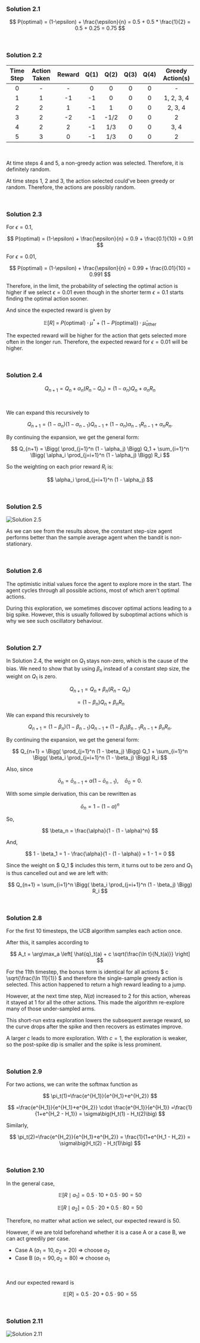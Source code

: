 ### Solution 2.1

$$
P(optimal) = (1-\epsilon) + \frac{\epsilon}{n} = 0.5 + 0.5 * \frac{1}{2} = 0.5 + 0.25 = 0.75
$$

<br>

### Solution 2.2

| Time Step | Action Taken | Reward | Q(1) | Q(2) | Q(3) | Q(4) | Greedy Action(s) |
| :-------: | :----------: | :----: | :--: | :--: | :--: | :--: | :--------------: |
|     0     |      -       |   -    |  0   |  0   |  0   |  0   |        -         |
|     1     |      1       |   -1   |  -1  |  0   |  0   |  0   |    1, 2, 3, 4    |
|     2     |      2       |   1    |  -1  |  1   |  0   |  0   |     2, 3, 4      |
|     3     |      2       |   -2   |  -1  | -1/2 |  0   |  0   |        2         |
|     4     |      2       |   2    |  -1  | 1/3  |  0   |  0   |       3, 4       |
|     5     |      3       |   0    |  -1  | 1/3  |  0   |  0   |        2         |

<br>

At time steps 4 and 5, a non-greedy action was selected. Therefore, it is definitely random.

At time steps 1, 2 and 3, the action selected could've been greedy or random. Therefore, the actions are possibly random.

<br>

### Solution 2.3

For $\epsilon = 0.1$,

$$ P(optimal) = (1-\epsilon) + \frac{\epsilon}{n} = 0.9 + \frac{0.1}{10} = 0.91 $$

For $\epsilon = 0.01$,

$$ P(optimal) = (1-\epsilon) + \frac{\epsilon}{n} = 0.99 + \frac{0.01}{10} = 0.991 $$

Therefore, in the limit, the probability of selecting the optimal action is higher if we select $\epsilon = 0.01$ even though in the shorter term $\epsilon = 0.1$ starts finding the optimal action sooner.

And since the expected reward is given by

$$
\mathbb{E}[R] \;=\; P(\text{optimal}) \cdot \mu^* \;+\; \big(1 - P(\text{optimal})\big) \cdot \bar{\mu}_{\text{other}}
$$

The expected reward will be higher for the action that gets selected more often in the longer run. Therefore, the expected reward for $\epsilon = 0.01$ will be higher.

<br>

### Solution 2.4

$$
Q_{n+1} = Q_n + \alpha_n (R_n - Q_n)
= (1 - \alpha_n) Q_n + \alpha_n R_n
$$

<br>

We can expand this recursively to

$$
Q_{n+1} = (1 - \alpha_n)(1 - \alpha_{n-1}) Q_{n-1}
          + (1 - \alpha_n)\alpha_{n-1} R_{n-1}
          + \alpha_n R_n.
$$

By continuing the expansion, we get the general form:

$$
Q_{n+1} = \Bigg( \prod_{j=1}^n (1 - \alpha_j) \Bigg) Q_1
        + \sum_{i=1}^n \Bigg( \alpha_i \prod_{j=i+1}^n (1 - \alpha_j) \Bigg) R_i
$$

So the weighting on each prior reward $R_i$ is:

$$
\alpha_i \prod_{j=i+1}^n (1 - \alpha_j)
$$

<br>

### Solution 2.5

![Solution 2.5](solution_2_5.png)

As we can see from the results above, the constant step-size agent performs better than the sample average agent when the bandit is non-stationary.

<br>

### Solution 2.6

The optimistic initial values force the agent to explore more in the start. The agent cycles through all possible actions, most of which aren't optimal actions.

During this exploration, we sometimes discover optimal actions leading to a big spike. However, this is usually followed by suboptimal actions which is why we see such oscillatory behaviour.

<br>

### Solution 2.7

In Solution 2.4, the weight on $Q_1$ stays non-zero, which is the cause of the bias. We need to show that by using $\beta_n$ instead of a constant step size, the weight on $Q_1$ is zero.

$$
Q_{n+1} = Q_n + \beta_n \big(R_n - Q_n\big)
$$

$$
= (1-\beta_n) Q_n + \beta_n R_n
$$

We can expand this recursively to

$$
Q_{n+1} = (1 - \beta_n)(1 - \beta_{n-1}) Q_{n-1}
          + (1 - \beta_n)\beta_{n-1} R_{n-1}
          + \beta_n R_n.
$$

By continuing the expansion, we get the general form:

$$
Q_{n+1} = \Bigg( \prod_{j=1}^n (1 - \beta_j) \Bigg) Q_1
        + \sum_{i=1}^n \Bigg( \beta_i \prod_{j=i+1}^n (1 - \beta_j) \Bigg) R_i
$$

Also, since

$$
\bar{o}_n = \bar{o}_{n-1} + \alpha \bigl(1 - \bar{o}_{n-1}\bigr),
\quad \bar{o}_0 = 0.
$$

With some simple derivation, this can be rewritten as

$$
\bar{o}_n = 1 - (1 - \alpha)^n
$$

So,

$$
\beta_n = \frac{\alpha}{1 - (1 - \alpha)^n}
$$

And,

$$ 1 - \beta_1 = 1 - \frac{\alpha}{1 - (1 - \alpha)} = 1 - 1 = 0 $$

Since the weight on $ Q_1 $ includes this term, it turns out to be zero and $Q_1$ is thus cancelled out and we are left with:

$$
Q_{n+1} = \sum_{i=1}^n \Bigg( \beta_i \prod_{j=i+1}^n (1 - \beta_j) \Bigg) R_i
$$

<br>

### Solution 2.8

For the first 10 timesteps, the UCB algorithm samples each action once.

After this, it samples according to

$$
A_t = \arg\max_a \left[ \hat{q}_t(a) + c \sqrt{\frac{\ln t}{N_t(a)}} \right]
$$

For the 11th timestep, the bonus term is identical for all actions $ c \sqrt{\frac{\ln 11}{1}} $ and therefore the single-sample greedy action is selected. This action happened to return a high reward leading to a jump.

However, at the next time step, $N(a)$ increased to $2$ for this action, whereas it stayed at $1$ for all the other actions. This made the algorithm re-explore many of those under-sampled arms.

This short-run extra exploration lowers the subsequent average reward, so the curve drops after the spike and then recovers as estimates improve.

A larger $c$ leads to more exploration. With $c = 1$, the exploration is weaker, so the post-spike dip is smaller and the spike is less prominent.

<br>

### Solution 2.9

For two actions, we can write the softmax function as

$$
\pi_t(1)=\frac{e^{H_1}}{e^{H_1}+e^{H_2}}
$$

$$
=\frac{e^{H_1}}{e^{H_1}+e^{H_2}} \cdot \frac{e^{H_1}}{e^{H_1}}
=\frac{1}{1+e^{H_2 - H_1}}
= \sigma\big(H_t(1) - H_t(2)\big)
$$

Similarly,

$$
\pi_t(2)=\frac{e^{H_2}}{e^{H_1}+e^{H_2}} = \frac{1}{1+e^{H_1 - H_2}} = \sigma\big(H_t(2) - H_t(1)\big)
$$

<br>

### Solution 2.10

In the general case,

$$
\mathbb{E}[R \mid a_1] = 0.5 \cdot 10 + 0.5 \cdot 90 = 50
$$

$$
\mathbb{E}[R \mid a_2] = 0.5 \cdot 20 + 0.5 \cdot 80 = 50
$$

Therefore, no matter what action we select, our expected reward is 50.

However, if we are told beforehand whether it is a case A or a case B, we can act greedily per case.

- Case A $(a_1=10, a_2=20) \;\Rightarrow\; \text{choose } a_2$
- Case B $(a_1=90, a_2=80) \;\Rightarrow\; \text{choose } a_1$

<br>

And our expected reward is

$$
\mathbb{E}[R] = 0.5 \cdot 20 + 0.5 \cdot 90 = 55
$$

<br>

### Solution 2.11

![Solution 2.11](solution_2_11.png)
